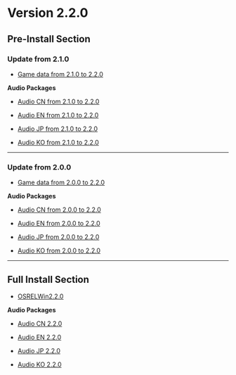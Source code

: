 # Version 2.2.0

## Pre-Install Section

### Update from 2.1.0

- [Game data from 2.1.0 to 2.2.0](https://autopatchhk.yuanshen.com/client_app/update/hk4e_global/10/game_2.1.0_2.2.0_diff_4v9prHYT3QOD628M.zip)

**Audio Packages**

- [Audio CN from 2.1.0 to 2.2.0](https://autopatchhk.yuanshen.com/client_app/update/hk4e_global/10/zh-cn_2.1.0_2.2.0_diff_OQanfLW1ClY5hswv.zip)

- [Audio EN from 2.1.0 to 2.2.0](https://autopatchhk.yuanshen.com/client_app/update/hk4e_global/10/en-us_2.1.0_2.2.0_diff_e8pIgj039NSGh7i4.zip)

- [Audio JP from 2.1.0 to 2.2.0](https://autopatchhk.yuanshen.com/client_app/update/hk4e_global/10/ja-jp_2.1.0_2.2.0_diff_UC6QMjzTyguFKomW.zip)

- [Audio KO from 2.1.0 to 2.2.0](https://autopatchhk.yuanshen.com/client_app/update/hk4e_global/10/ko-kr_2.1.0_2.2.0_diff_rynlNTw32CAubHjk.zip)

----

### Update from 2.0.0

- [Game data from 2.0.0 to 2.2.0](https://autopatchhk.yuanshen.com/client_app/update/hk4e_global/10/game_2.0.0_2.2.0_diff_4fBjlXcqzgVsQ5ZG.zip)

**Audio Packages**

- [Audio CN from 2.0.0 to 2.2.0](https://autopatchhk.yuanshen.com/client_app/update/hk4e_global/10/zh-cn_2.0.0_2.2.0_diff_E7gjdsbeBx3InRhH.zip)

- [Audio EN from 2.0.0 to 2.2.0](https://autopatchhk.yuanshen.com/client_app/update/hk4e_global/10/en-us_2.0.0_2.2.0_diff_7lxrW0qg8M9mRCwj.zip)

- [Audio JP from 2.0.0 to 2.2.0](https://autopatchhk.yuanshen.com/client_app/update/hk4e_global/10/ja-jp_2.0.0_2.2.0_diff_e4x8DkLvUHPuiZEJ.zip)

- [Audio KO from 2.0.0 to 2.2.0](https://autopatchhk.yuanshen.com/client_app/update/hk4e_global/10/ko-kr_2.0.0_2.2.0_diff_hrUCmFj4qz83XSwJ.zip)

----

## Full Install Section

- [OSRELWin2.2.0](https://autopatchhk.yuanshen.com/client_app/pc_mihoyo/20211013_407d783aa6b98191/GenshinImpact_2.2.0.zip)

**Audio Packages**

- [Audio CN 2.2.0](https://autopatchhk.yuanshen.com/client_app/pc_mihoyo/20211013_407d783aa6b98191/Audio_Chinese_2.2.0.zip)

- [Audio EN 2.2.0](https://autopatchhk.yuanshen.com/client_app/pc_mihoyo/20211013_407d783aa6b98191/Audio_English(US)_2.2.0.zip)

- [Audio JP 2.2.0](https://autopatchhk.yuanshen.com/client_app/pc_mihoyo/20211013_407d783aa6b98191/Audio_Japanese_2.2.0.zip)

- [Audio KO 2.2.0](https://autopatchhk.yuanshen.com/client_app/pc_mihoyo/20211013_407d783aa6b98191/Audio_Korean_2.2.0.zip)
